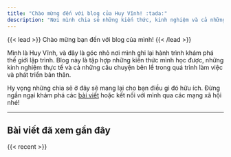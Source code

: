 ```yaml
---
title: "Chào mừng đến với blog của Huy Vĩnh! :tada:"
description: "Nơi mình chia sẻ những kiến thức, kinh nghiệm và cả những câu chuyện trên con đường học hỏi và phát triển trong ngành lập trình."
---
```


{{< lead >}}
Chào mừng bạn đến với blog của mình!
{{< /lead >}}

Mình là Huy Vĩnh, và đây là góc nhỏ nơi mình ghi lại hành trình khám phá thế giới lập trình. Blog này là tập hợp những kiến thức mình học được, những kinh nghiệm thực tế và cả những câu chuyện bên lề trong quá trình làm việc và phát triển bản thân.

Hy vọng những chia sẻ ở đây sẽ mang lại cho bạn điều gì đó hữu ích. Đừng ngần ngại khám phá các [bài viết](/posts) hoặc kết nối với mình qua các mạng xã hội nhé!

---

## Bài viết đã xem gần đây

{{< recent >}}
